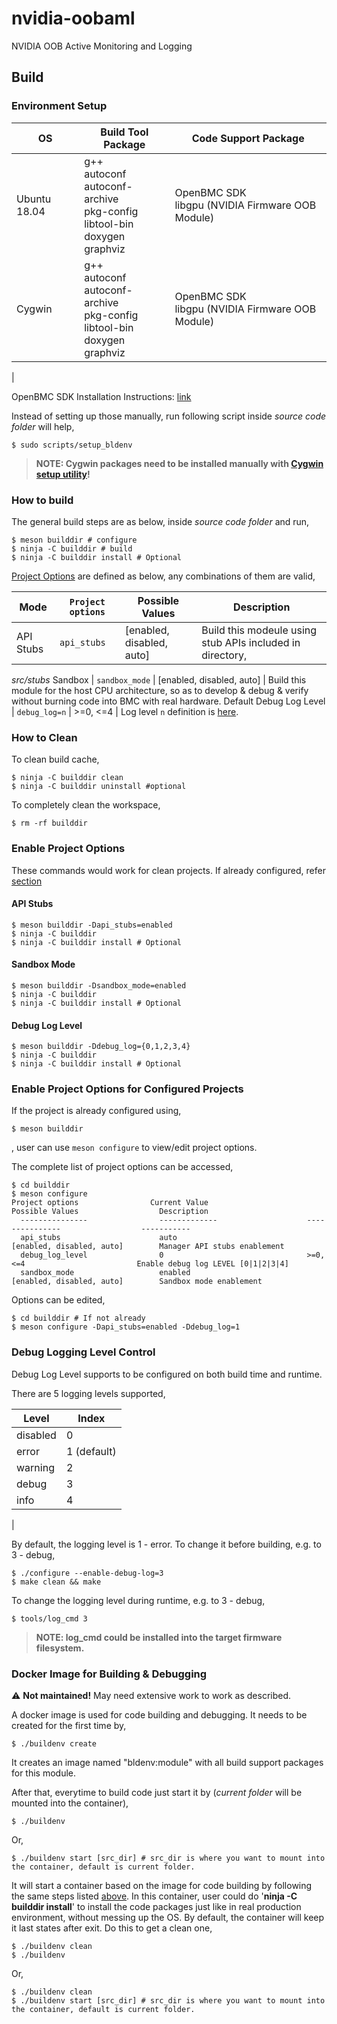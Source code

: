 # nvidia-oobaml

NVIDIA OOB Active Monitoring and Logging

## Build
### Environment Setup
 
OS | Build Tool Package | Code Support Package
--- | --- | ---
Ubuntu 18.04 | g++<br>autoconf<br>autoconf-archive<br>pkg-config<br>libtool-bin<br>doxygen<br>graphviz | OpenBMC SDK<br>libgpu (NVIDIA Firmware OOB Module)
Cygwin | g++<br>autoconf<br>autoconf-archive<br>pkg-config<br>libtool-bin<br>doxygen<br>graphviz | OpenBMC SDK<br>libgpu (NVIDIA Firmware OOB Module)
|
 
OpenBMC SDK Installation Instructions: [link](https://github.com/openbmc/docs/blob/master/development/dev-environment.md#download-and-install-sdk)
 
Instead of setting up those manually, run following script inside *source code folder* will help,
``` shell
$ sudo scripts/setup_bldenv
```
>**NOTE: Cygwin packages need to be installed manually with [Cygwin setup utility](https://www.cygwin.com/setup-x86_64.exe)!**
 
### How to build
The general build steps are as below, inside *source code folder* and run,
```
$ meson builddir # configure 
$ ninja -C builddir # build
$ ninja -C builddir install # Optional
```


[Project Options](#tablebuildmode) are defined as below, any combinations of them are valid,
<a id="tablebuildmode"></a>
 
Mode | `Project options` | Possible Values | Description
--- | --- | --- | ---
API Stubs | `api_stubs` | [enabled, disabled, auto] | Build this modeule using stub APIs included in directory,
*src/stubs*
Sandbox | `sandbox_mode` | [enabled, disabled, auto] | Build this module for the host CPU architecture, so as to develop & debug & verify without burning code into BMC with real hardware.
Default Debug Log Level | `debug_log=n` | >=0, <=4 | Log level `n` definition is [here](#tabledbgloglevel).
 
 ### How to Clean
To clean build cache,
``` shell
$ ninja -C builddir clean
$ ninja -C builddir uninstall #optional
```
 
To completely clean the workspace,
``` shell
$ rm -rf builddir
```

 ### Enable Project Options
 These commands would work for clean projects. If already configured, refer [section](#enable-project-options-for-configured-projects)

 #### API Stubs
 ``` shell
 $ meson builddir -Dapi_stubs=enabled
 $ ninja -C builddir
 $ ninja -C builddir install # Optional
 ```

 #### Sandbox Mode
 ``` shell
 $ meson builddir -Dsandbox_mode=enabled
 $ ninja -C builddir
 $ ninja -C builddir install # Optional
 ```

 #### Debug Log Level
 ``` shell
 $ meson builddir -Ddebug_log={0,1,2,3,4}
 $ ninja -C builddir
 $ ninja -C builddir install # Optional
 ```
 ### Enable Project Options for Configured Projects
 If the project is already configured using,
 ``` shell
 $ meson builddir
 ```
 , user can use `meson configure` to view/edit project options.

The complete list of project options can be accessed,
``` shell
$ cd builddir
$ meson configure
Project options                Current Value                    Possible Values                  Description
  ---------------                -------------                    ---------------                  -----------
  api_stubs                      auto                             [enabled, disabled, auto]        Manager API stubs enablement
  debug_log_level                0                                >=0, <=4                         Enable debug log LEVEL [0|1|2|3|4]
  sandbox_mode                   enabled                          [enabled, disabled, auto]        Sandbox mode enablement
```

Options can be edited,
``` shell
$ cd builddir # If not already
$ meson configure -Dapi_stubs=enabled -Ddebug_log=1
```

### Debug Logging Level Control
Debug Log Level supports to be configured on both build time and runtime.
 
There are 5 logging levels supported,
<a id="tabledbgloglevel"></a>
 
Level | Index
--- | ---
disabled | 0
error | 1 (default)
warning | 2
debug | 3
info | 4
|
 
By default, the logging level is 1 - error. To change it before building, e.g. to 3 - debug,
``` shell
$ ./configure --enable-debug-log=3
$ make clean && make
```
 
To change the logging level during runtime, e.g. to 3 - debug,
``` shell
$ tools/log_cmd 3
```
>**NOTE: log_cmd could be installed into the target firmware filesystem.**

### Docker Image for Building & Debugging
:warning: **Not maintained!** May need extensive work to work as described. 

A docker image is used for code building and debugging. It needs to be created for the first time by,
``` shell
$ ./buildenv create
```
It creates an image named "bldenv:module" with all build support packages for this module.
 
After that, everytime to build code just start it by (*current folder* will be mounted into the container),
``` shell
$ ./buildenv
```
Or,
``` shell
$ ./buildenv start [src_dir] # src_dir is where you want to mount into the container, default is current folder.
```
It will start a container based on the image for code building by following the same steps listed [above](#how-to-build).
In this container, user could do '**ninja -C builddir install**' to install the code packages just like in real production environment, without messing up the OS.
By default, the container will keep it last states after exit. Do this to get a clean one,
``` shell
$ ./buildenv clean
$ ./buildenv
```
Or,
``` shell
$ ./buildenv clean
$ ./buildenv start [src_dir] # src_dir is where you want to mount into the container, default is current folder.
```